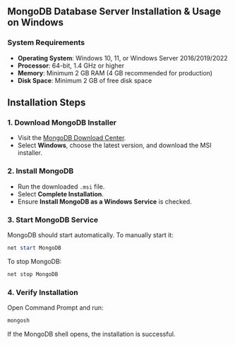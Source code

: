 ## MongoDB Database Server Installation & Usage on Windows

### **System Requirements**

- **Operating System**: Windows 10, 11, or Windows Server 2016/2019/2022
- **Processor**: 64-bit, 1.4 GHz or higher
- **Memory**: Minimum 2 GB RAM (4 GB recommended for production)
- **Disk Space**: Minimum 2 GB of free disk space


## **Installation Steps**

### **1. Download MongoDB Installer**
- Visit the [MongoDB Download Center](https://www.mongodb.com/try/download/community).
- Select **Windows**, choose the latest version, and download the MSI installer.

### **2. Install MongoDB**
- Run the downloaded `.msi` file.
- Select **Complete Installation**.
- Ensure **Install MongoDB as a Windows Service** is checked.

### **3. Start MongoDB Service**
MongoDB should start automatically. To manually start it:
```powershell
net start MongoDB
```

To stop MongoDB:
```powershell
net stop MongoDB
```

### **4. Verify Installation**
Open Command Prompt and run:
```powershell
mongosh
```
If the MongoDB shell opens, the installation is successful.